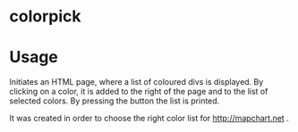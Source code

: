 # colorpick

# Usage

Initiates an HTML page, where a list of coloured divs is displayed. By clicking on a color, it is added to the right of the page and to the list of selected colors. By pressing the button the list is printed.

It was created in order to choose the right color list for http://mapchart.net . 
